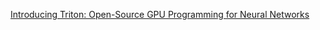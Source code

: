 
[Introducing Triton: Open-Source GPU Programming for Neural Networks](https://openai.com/blog/triton)
